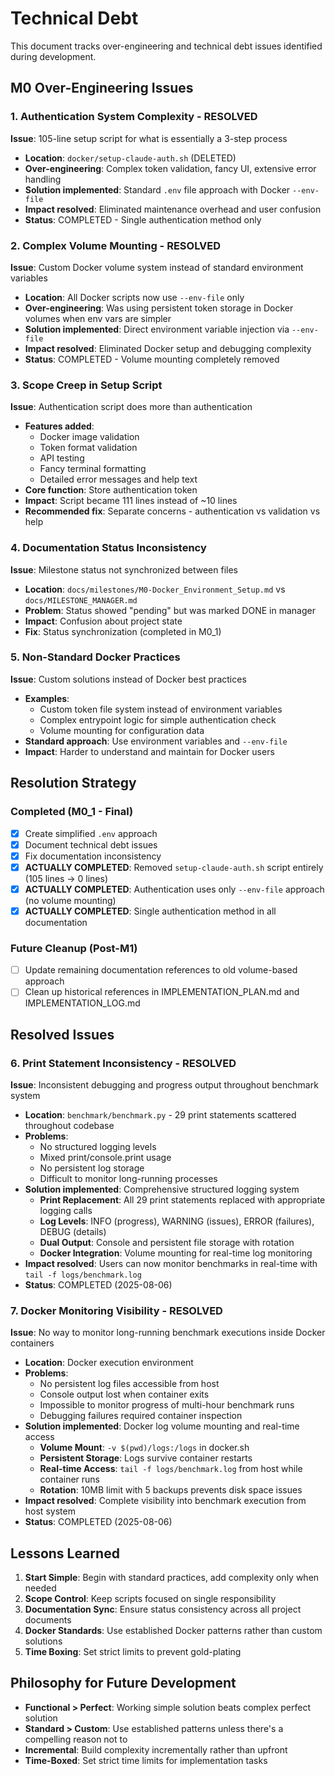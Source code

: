 # Technical Debt

This document tracks over-engineering and technical debt issues identified during development.

## M0 Over-Engineering Issues

### 1. Authentication System Complexity - RESOLVED
**Issue**: 105-line setup script for what is essentially a 3-step process  
- **Location**: `docker/setup-claude-auth.sh` (DELETED)
- **Over-engineering**: Complex token validation, fancy UI, extensive error handling
- **Solution implemented**: Standard `.env` file approach with Docker `--env-file`
- **Impact resolved**: Eliminated maintenance overhead and user confusion
- **Status**: COMPLETED - Single authentication method only

### 2. Complex Volume Mounting - RESOLVED
**Issue**: Custom Docker volume system instead of standard environment variables
- **Location**: All Docker scripts now use `--env-file` only
- **Over-engineering**: Was using persistent token storage in Docker volumes when env vars are simpler
- **Solution implemented**: Direct environment variable injection via `--env-file`
- **Impact resolved**: Eliminated Docker setup and debugging complexity
- **Status**: COMPLETED - Volume mounting completely removed

### 3. Scope Creep in Setup Script
**Issue**: Authentication script does more than authentication
- **Features added**: 
  - Docker image validation
  - Token format validation
  - API testing
  - Fancy terminal formatting
  - Detailed error messages and help text
- **Core function**: Store authentication token
- **Impact**: Script became 111 lines instead of ~10 lines
- **Recommended fix**: Separate concerns - authentication vs validation vs help

### 4. Documentation Status Inconsistency
**Issue**: Milestone status not synchronized between files
- **Location**: `docs/milestones/M0-Docker_Environment_Setup.md` vs `docs/MILESTONE_MANAGER.md`
- **Problem**: Status showed "pending" but was marked DONE in manager
- **Impact**: Confusion about project state
- **Fix**: Status synchronization (completed in M0_1)

### 5. Non-Standard Docker Practices
**Issue**: Custom solutions instead of Docker best practices
- **Examples**:
  - Custom token file system instead of environment variables
  - Complex entrypoint logic for simple authentication check
  - Volume mounting for configuration data
- **Standard approach**: Use environment variables and `--env-file`
- **Impact**: Harder to understand and maintain for Docker users

## Resolution Strategy

### Completed (M0_1 - Final)
- [x] Create simplified `.env` approach
- [x] Document technical debt issues
- [x] Fix documentation inconsistency  
- [x] **ACTUALLY COMPLETED**: Removed `setup-claude-auth.sh` script entirely (105 lines → 0 lines)
- [x] **ACTUALLY COMPLETED**: Authentication uses only `--env-file` approach (no volume mounting)
- [x] **ACTUALLY COMPLETED**: Single authentication method in all documentation

### Future Cleanup (Post-M1)
- [ ] Update remaining documentation references to old volume-based approach
- [ ] Clean up historical references in IMPLEMENTATION_PLAN.md and IMPLEMENTATION_LOG.md

## Resolved Issues

### 6. Print Statement Inconsistency - RESOLVED
**Issue**: Inconsistent debugging and progress output throughout benchmark system
- **Location**: `benchmark/benchmark.py` - 29 print statements scattered throughout codebase
- **Problems**: 
  - No structured logging levels
  - Mixed print/console.print usage
  - No persistent log storage
  - Difficult to monitor long-running processes
- **Solution implemented**: Comprehensive structured logging system
  - **Print Replacement**: All 29 print statements replaced with appropriate logging calls
  - **Log Levels**: INFO (progress), WARNING (issues), ERROR (failures), DEBUG (details)
  - **Dual Output**: Console and persistent file storage with rotation
  - **Docker Integration**: Volume mounting for real-time log monitoring
- **Impact resolved**: Users can now monitor benchmarks in real-time with `tail -f logs/benchmark.log`
- **Status**: COMPLETED (2025-08-06)

### 7. Docker Monitoring Visibility - RESOLVED
**Issue**: No way to monitor long-running benchmark executions inside Docker containers
- **Location**: Docker execution environment
- **Problems**:
  - No persistent log files accessible from host
  - Console output lost when container exits
  - Impossible to monitor progress of multi-hour benchmark runs
  - Debugging failures required container inspection
- **Solution implemented**: Docker log volume mounting and real-time access
  - **Volume Mount**: `-v $(pwd)/logs:/logs` in docker.sh
  - **Persistent Storage**: Logs survive container restarts
  - **Real-time Access**: `tail -f logs/benchmark.log` from host while container runs
  - **Rotation**: 10MB limit with 5 backups prevents disk space issues
- **Impact resolved**: Complete visibility into benchmark execution from host system
- **Status**: COMPLETED (2025-08-06)

## Lessons Learned

1. **Start Simple**: Begin with standard practices, add complexity only when needed
2. **Scope Control**: Keep scripts focused on single responsibility
3. **Documentation Sync**: Ensure status consistency across all project documents
4. **Docker Standards**: Use established Docker patterns rather than custom solutions
5. **Time Boxing**: Set strict limits to prevent gold-plating

## Philosophy for Future Development

- **Functional > Perfect**: Working simple solution beats complex perfect solution
- **Standard > Custom**: Use established patterns unless there's a compelling reason not to
- **Incremental**: Build complexity incrementally rather than upfront
- **Time-Boxed**: Set strict time limits for implementation tasks